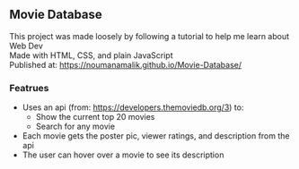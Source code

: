 ## Movie Database

This project was made loosely by following a tutorial to help me learn about Web Dev  
Made with HTML, CSS, and plain JavaScript  
Published at: https://noumanamalik.github.io/Movie-Database/ 

### Featrues
- Uses an api (from: https://developers.themoviedb.org/3) to:
    - Show the current top 20 movies
    - Search for any movie
- Each movie gets the poster pic, viewer ratings, and description from the api
- The user can hover over a movie to see its description